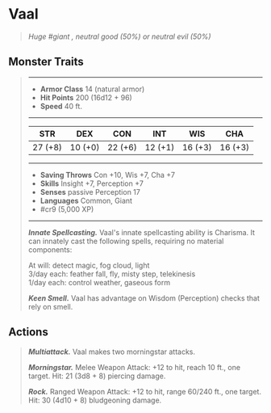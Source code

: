 # Vaal
>*Huge #giant , neutral good (50%) or neutral evil (50%)*
## Monster Traits
>___
>- **Armor Class** 14 (natural armor)
>- **Hit Points** 200 (16d12 + 96)
>- **Speed** 40 ft.
>___
>|STR|DEX|CON|INT|WIS|CHA|
>|:---:|:---:|:---:|:---:|:---:|:---:|
>|27 (+8)|10 (+0)|22 (+6)|12 (+1)|16 (+3)|16 (+3)|
>___
>- **Saving Throws** Con +10, Wis +7, Cha +7
>- **Skills** Insight +7, Perception +7
>- **Senses** passive Perception 17
>- **Languages** Common, Giant
>- #cr9 (5,000 XP)
>___
>***Innate Spellcasting.*** Vaal's innate spellcasting ability is Charisma. It can innately cast the following spells, requiring no material components:  
>
>At will: detect magic, fog cloud, light  
>3/day each: feather fall, fly, misty step, telekinesis  
>1/day each: control weather, gaseous form  
>
>
>***Keen Smell.*** Vaal has advantage on Wisdom (Perception) checks that rely on smell.  
>
## Actions
>***Multiattack.*** Vaal makes two morningstar attacks.  
>
>***Morningstar.*** Melee Weapon Attack: +12 to hit, reach 10 ft., one target. Hit: 21 (3d8 + 8) piercing damage.  
>
>***Rock.*** Ranged Weapon Attack: +12 to hit, range 60/240 ft., one target. Hit: 30 (4d10 + 8) bludgeoning damage.